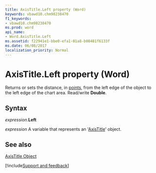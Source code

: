 ```yaml
---
title: AxisTitle.Left property (Word)
keywords: vbawd10.chm98238470
f1_keywords:
- vbawd10.chm98238470
ms.prod: word
api_name:
- Word.AxisTitle.Left
ms.assetid: f22941e1-bbe0-efa1-01a8-b08481f6133f
ms.date: 06/08/2017
localization_priority: Normal
---
```



# AxisTitle.Left property (Word)

Returns or sets the distance, in [points](../language/glossary/vbe-glossary.md#point), from the left edge of the object to the left edge of the chart area. Read/write  **Double**.


## Syntax

_expression_.**Left**

_expression_ A variable that represents an '[AxisTitle](Word.AxisTitle.md)' object.


## See also


[AxisTitle Object](Word.AxisTitle.md)

[!include[Support and feedback](~/includes/feedback-boilerplate.md)]